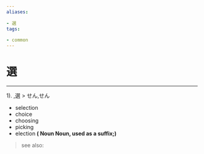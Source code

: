 ```yaml
---
aliases:
    
- 選
tags:
    
- common
---
```


# 選
---
1).
,選 > せん,せん

- selection
- choice
- choosing
- picking
- election
**( Noun Noun, used as a suffix;)**
> see also: 
            